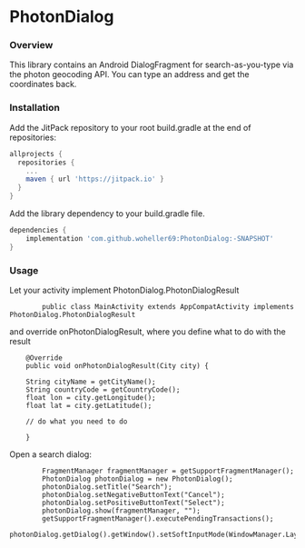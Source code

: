 # PhotonDialog

### Overview

This library contains an Android DialogFragment for search-as-you-type via the photon geocoding API.
You can type an address and get the coordinates back.

### Installation

Add the JitPack repository to your root build.gradle at the end of repositories:

```gradle
allprojects {
  repositories {
    ...
    maven { url 'https://jitpack.io' }
  }
}
```

Add the library dependency to your build.gradle file.

```gradle
dependencies {
    implementation 'com.github.woheller69:PhotonDialog:-SNAPSHOT'
}
```

### Usage

Let your activity implement PhotonDialog.PhotonDialogResult

```
        public class MainActivity extends AppCompatActivity implements PhotonDialog.PhotonDialogResult

```

and override onPhotonDialogResult, where you define what to do with the result 

```
    @Override
    public void onPhotonDialogResult(City city) {

    String cityName = getCityName();
    String countryCode = getCountryCode();
    float lon = city.getLongitude();
    float lat = city.getLatitude();
    
    // do what you need to do
    
    }
```

Open a search dialog:

```
        FragmentManager fragmentManager = getSupportFragmentManager();
        PhotonDialog photonDialog = new PhotonDialog();
        photonDialog.setTitle("Search");
        photonDialog.setNegativeButtonText("Cancel");
        photonDialog.setPositiveButtonText("Select");
        photonDialog.show(fragmentManager, "");
        getSupportFragmentManager().executePendingTransactions();
        photonDialog.getDialog().getWindow().setSoftInputMode(WindowManager.LayoutParams.SOFT_INPUT_STATE_ALWAYS_VISIBLE);

```


